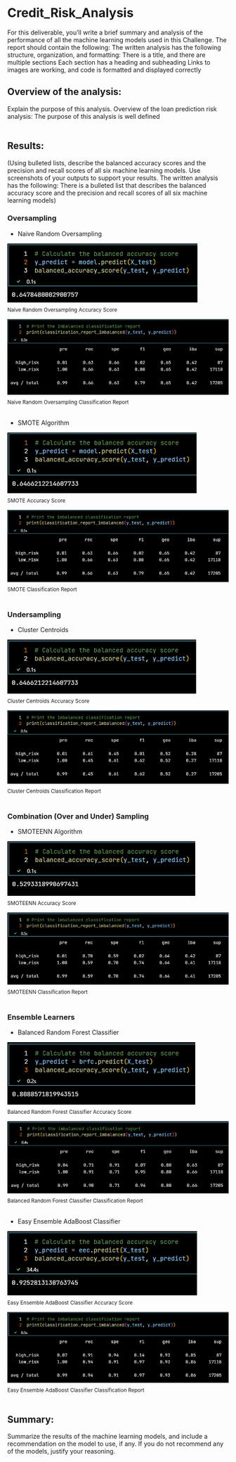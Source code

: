 # Credit_Risk_Analysis

For this deliverable, you’ll write a brief summary and analysis of the performance of all the machine learning models used in this Challenge.
The report should contain the following:
The written analysis has the following structure, organization, and formatting:
There is a title, and there are multiple sections
Each section has a heading and subheading
Links to images are working, and code is formatted and displayed correctly

## Overview of the analysis:

Explain the purpose of this analysis.
Overview of the loan prediction risk analysis:
The purpose of this analysis is well defined
<br>
<br>

## Results:

(Using bulleted lists, describe the balanced accuracy scores and the precision and recall scores of all six machine learning models. Use screenshots of your outputs to support your results.
The written analysis has the following:
There is a bulleted list that describes the balanced accuracy score and the precision and recall scores of all six machine learning models)

### Oversampling

- Naive Random Oversampling

![Naive Random Oversampling Accuracy Score](Resources/images/NROAS.png)
<br>
<sub>Naive Random Oversampling Accuracy Score</sub>

![Naive Random Oversampling Classification Report](Resources/images/NROCR.png)
<br>
<sub>Naive Random Oversampling Classification Report</sub>
<br>
<br>

- SMOTE Algorithm

![SMOTE Accuracy Score](Resources/images/SAS.png)
<br>
<sub>SMOTE Accuracy Score</sub>

![SMOTE Classification Report](Resources/images/SCR.png)
<br>
<sub>SMOTE Classification Report</sub>
<br>
<br>

### Undersampling

- Cluster Centroids

![Cluster Centroids Accuracy Score](Resources/images/CCAS.png)
<br>
<sub>Cluster Centroids Accuracy Score</sub>

![Cluster Centroids Classification Report](Resources/images/CCCR.png)
<br>
<sub>Cluster Centroids Classification Report</sub>
<br>
<br>

### Combination (Over and Under) Sampling

- SMOTEENN Algorithm

![SMOTEENN Accuracy Score](Resources/images/SMAS.png)
<br>
<sub>SMOTEENN Accuracy Score</sub>

![SMOTEENN Classification Report](Resources/images/SMCR.png)
<br>
<sub>SMOTEENN Classification Report</sub>
<br>
<br>

### Ensemble Learners

- Balanced Random Forest Classifier

![Balanced Random Forest Classifier Accuracy Score](Resources/images/BRFCAS.png)
<br>
<sub>Balanced Random Forest Classifier Accuracy Score</sub>

![Balanced Random Forest Classifier Classification Report](Resources/images/BRFCCR.png)
<br>
<sub>Balanced Random Forest Classifier Classification Report</sub>
<br>
<br>

- Easy Ensemble AdaBoost Classifier

![Easy Ensemble AdaBoost Classifier Accuracy Score](Resources/images/EEACAS.png)
<br>
<sub>Easy Ensemble AdaBoost Classifier Accuracy Score</sub>

![Easy Ensemble AdaBoost Classifier Classification Report](Resources/images/EEACCR.png)
<br>
<sub>Easy Ensemble AdaBoost Classifier Classification Report</sub>
<br>
<br>

## Summary:

Summarize the results of the machine learning models, and include a recommendation on the model to use, if any. If you do not recommend any of the models, justify your reasoning.
